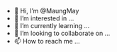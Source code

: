 - 👋 Hi, I’m @MaungMay
- 👀 I’m interested in ...
- 🌱 I’m currently learning ...
- 💞️ I’m looking to collaborate on ...
- 📫 How to reach me ...

<!---
MaungMay/MaungMay is a ✨ special ✨ repository because its `README.md` (this file) appears on your GitHub profile.
You can click the Preview link to take a look at your changes.
---?


